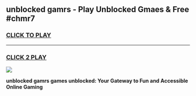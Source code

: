 
## unblocked gamrs - Play Unblocked Gmaes & Free #chmr7
<h3>
<a href="https://news.freeplayer.one?title=unblocked_gamrs&ref=03M">CLICK TO PLAY</a></h3>
<hr>

<h3>
<a href="https://news.freeplayer.one?title=unblocked_gamrs&ref=03M">CLICK 2 PLAY</a>
  
</h3>

<a href="https://news.freeplayer.one?title=unblocked_gamrs&ref=03M"><img src="https://clearcache.store/games.png"></a>


**unblocked gamrs games unblocked: Your Gateway to Fun and Accessible Online Gaming**
